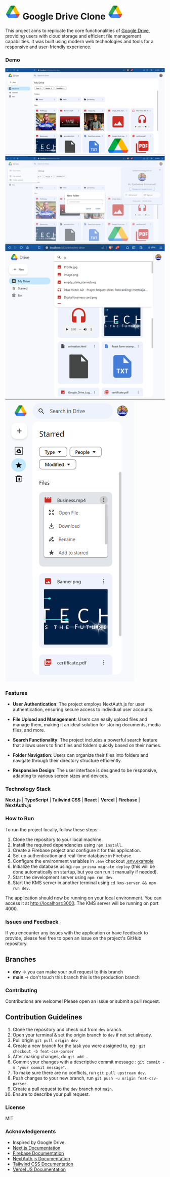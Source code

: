 # ![Google Drive Clone](./public/logo.png) Google Drive Clone ![Google Drive Clone](./public/logo.png)

This project aims to replicate the core functionalities of [Google Drive](https://drive.google.com/drive/my-drive), providing users with cloud storage and efficient file management capabilities. It was built using modern web technologies and tools for a responsive and user-friendly experience.

### Demo

![Desktop mode](./public/desktop.png)
![Desktop mode](./public/desktop2.png)
![Tablet mode](./public/tablet.png)
![Mobile Mode](./public/mobile.png)

### Features

- **User Authentication**: The project employs NextAuth.js for user authentication, ensuring secure access to individual user accounts.

- **File Upload and Management**: Users can easily upload files and manage them, making it an ideal solution for storing documents, media files, and more.

- **Search Functionality**: The project includes a powerful search feature that allows users to find files and folders quickly based on their names.

- **Folder Navigation**: Users can organize their files into folders and navigate through their directory structure efficiently.

- **Responsive Design**: The user interface is designed to be responsive, adapting to various screen sizes and devices.

### Technology Stack

**Next.js** | **TypeScript** | **Tailwind CSS** | **React** | **Vercel** | **Firebase** | **NextAuth.js**

### How to Run

To run the project locally, follow these steps:

1. Clone the repository to your local machine.
2. Install the required dependencies using `npm install`.
3. Create a Firebase project and configure it for this application.
4. Set up authentication and real-time database in Firebase.
5. Configure the environment variables in `.env` checkout [.env.example](./.env.example)
6. Initialize the database using: `npx prisma migrate deploy` (this will be done automatically on startup, but you can run it manually if needed).
7. Start the development server using `npm run dev`.
8. Start the KMS server in another terminal using `cd kms-server && npm run dev`.

The application should now be running on your local environment. You can access it at [http://localhost:3000](http://localhost:3000). The KMS server will be running on port 4000.

### Issues and Feedback

If you encounter any issues with the application or have feedback to provide, please feel free to open an issue on the project's GitHub repository.

## Branches

- **dev** -> you can make your pull request to this branch
- **main** -> don't touch this branch this is the production branch

### Contributing

Contributions are welcome! Please open an issue or submit a pull request.

## Contribution Guidelines

1. Clone the repository and check out from `dev` branch.
2. Open your terminal & set the origin branch to `dev` if not set already.
3. Pull origin `git pull origin dev`
4. Create a new branch for the task you were assigned to, eg : `git checkout -b feat-csv-parser`
5. After making changes, do `git add .`
6. Commit your changes with a descriptive commit message : `git commit -m "your commit message"`.
7. To make sure there are no conflicts, run `git pull upstream dev`.
8. Push changes to your new branch, run `git push -u origin feat-csv-parser`.
9. Create a pull request to the `dev` branch not `main`.
10. Ensure to describe your pull request.

### License

MIT

### Acknowledgements

- Inspired by Google Drive.
- [Next.js Documentation](https://nextjs.org/docs/getting-started)
- [Firebase Documentation](https://firebase.google.com/docs)
- [NextAuth.js Documentation](https://next-auth.js.org/getting-started/introduction)
- [Tailwind CSS Documentation](https://tailwindcss.com/docs)
- [Vercel JS Documentation](https://vercel.com/docs)
